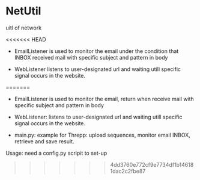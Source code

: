 # NetUtil
uitl of network

<<<<<<< HEAD
- EmailListener is used to monitor the email under the condition that INBOX received mail with specific subject and pattern in body

- WebListener listens to user-designated url and waiting utill specific signal occurs in the website.


=======
- EmailListener is used to monitor the email, return when receive mail with specific subject and pattern in body

- WebListener: listens to user-designated url and waiting utill specific signal occurs in the website.

- main.py: example for Threpp: upload sequences, monitor email INBOX, retrieve and save result.

Usage: need a config.py scripit to set-up
>>>>>>> 4dd3760e772cf9e7734df1b146181dac2c2fbe87
